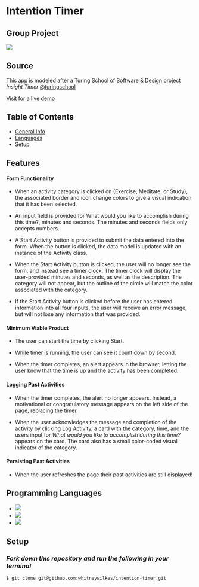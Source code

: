 # **Intention Timer**
## Group Project

<a href="https://github.com/whitneywilkes/intention-timer/graphs/contributors">
  <img src="https://contrib.rocks/image?repo=whitneywilkes/intention-timer" />
</a>

## Source
This app is modeled after a Turing School of Software & Design project *Insight Timer*
 [@turingschool](https://github.com/turingschool)

[Visit for a live demo](https://whitneywilkes.github.io/intention-timer)
## Table of Contents
* [General Info](#General-Info)
* [Languages](#Languages)
* [Setup](#Setup)

## Features

#### Form Functionality
  - When an activity category is clicked on (Exercise, Meditate, or Study), the associated border and icon change colors to give a visual indication that it has been selected.

  - An input field is provided for What would you like to accomplish during this time?, minutes and seconds. The minutes and seconds fields only accepts numbers. 

  - A Start Activity button is provided to submit the data entered into the form. When the button is clicked, the data model is updated with an instance of the Activity class.

  - When the Start Activity button is clicked, the user will no longer see the form, and instead see a timer clock. The timer clock will display the user-provided minutes and seconds, as well as the description. The category will not appear, but the outline of the circle will match the color associated with the category.

  - If the Start Activity button is clicked before the user has entered information into all four inputs, the user will receive an error message, but will not lose any information that was provided.
  
#### Minimum Viable Product
  - The user can start the time by clicking Start.

  - While timer is running, the user can see it count down by second.

  - When the timer completes, an alert appears in the browser, letting the user know that the time is up and the activity has been completed.

#### Logging Past Activities
  - When the timer completes, the alert no longer appears. Instead, a motivational or congratulatory message appears on the left side of the page, replacing the timer.

  - When the user acknowledges the message and completion of the activity by clicking Log Activity, a card with the category, time, and the users input for *What would you like to accomplish during this time?* appears on the card. The card also has a small color-coded visual indicator of the category. 

#### Persisting Past Activities
  - When the user refreshes the page their past activities are still displayed!


## Programming Languages
* <img src="https://img.shields.io/badge/javascript%20-%23323330.svg?&style=for-the-badge&logo=javascript&logoColor=%23F7DF1E"/>
* <img src="https://img.shields.io/badge/css3%20-%231572B6.svg?&style=for-the-badge&logo=css3&logoColor=white"/>
* <img src="https://img.shields.io/badge/html5%20-%23E34F26.svg?&style=for-the-badge&logo=html5&logoColor=white"/>
	
## Setup

### *Fork down this repository and run the following in your terminal*
```
$ git clone git@github.com:whitneywilkes/intention-timer.git
``` 

